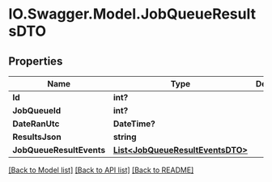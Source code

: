 # IO.Swagger.Model.JobQueueResultsDTO
## Properties

Name | Type | Description | Notes
------------ | ------------- | ------------- | -------------
**Id** | **int?** |  | [optional] 
**JobQueueId** | **int?** |  | [optional] 
**DateRanUtc** | **DateTime?** |  | [optional] 
**ResultsJson** | **string** |  | [optional] 
**JobQueueResultEvents** | [**List&lt;JobQueueResultEventsDTO&gt;**](JobQueueResultEventsDTO.md) |  | [optional] 

[[Back to Model list]](../README.md#documentation-for-models) [[Back to API list]](../README.md#documentation-for-api-endpoints) [[Back to README]](../README.md)

